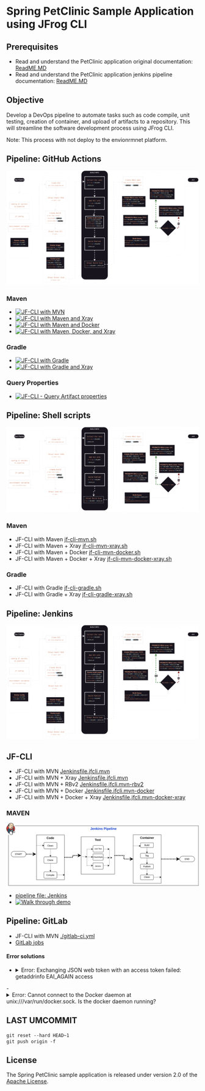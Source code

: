 # Spring PetClinic Sample Application using JFrog CLI

## Prerequisites
- Read and understand the PetClinic application original documentation: [ReadME.MD](readme-original.md)
- Read and understand the PetClinic application jenkins pipeline documentation: [ReadME.MD](readme.md)

## Objective
Develop a DevOps pipeline to automate tasks such as code compile, unit testing, creation of container, and upload of artifacts to a repository. This will streamline the software development process using JFrog CLI.

Note: This process with not deploy to the envionrmnet platform. 


## Pipeline: GitHub Actions
<img src="./images/DevSecOps-Docker.svg">

### Maven
- [![JF-CLI with MVN](https://github.com/DayOne-Dev/spring-petclinic/actions/workflows/jfcli-mvn.yml/badge.svg)](https://github.com/DayOne-Dev/spring-petclinic/actions/workflows/jfcli-mvn.yml)
- [![JF-CLI with Maven and Xray](https://github.com/DayOne-Dev/spring-petclinic/actions/workflows/jfcli-mvn-xray.yml/badge.svg)](https://github.com/DayOne-Dev/spring-petclinic/actions/workflows/jfcli-mvn-xray.yml)
- [![JF-CLI with Maven and Docker](https://github.com/DayOne-Dev/spring-petclinic/actions/workflows/jfcli-mvn-docker.yml/badge.svg)](https://github.com/DayOne-Dev/spring-petclinic/actions/workflows/jfcli-mvn-docker.yml)
- [![JF-CLI with Maven, Docker, and Xray](https://github.com/DayOne-Dev/spring-petclinic/actions/workflows/jfcli-mvn-docker-xray.yml/badge.svg)](https://github.com/DayOne-Dev/spring-petclinic/actions/workflows/jfcli-mvn-docker-xray.yml)

### Gradle
- [![JF-CLI with Gradle](https://github.com/DayOne-Dev/spring-petclinic/actions/workflows/jfcli-gradle.yml/badge.svg)](https://github.com/DayOne-Dev/spring-petclinic/actions/workflows/jfcli-gradle.yml)
- [![JF-CLI with Gradle and Xray](https://github.com/DayOne-Dev/spring-petclinic/actions/workflows/jfcli-gradle-xray.yml/badge.svg)](https://github.com/DayOne-Dev/spring-petclinic/actions/workflows/jfcli-gradle-xray.yml)

### Query Properties
- [![JF-CLI - Query Artifact properties](https://github.com/DayOne-Dev/spring-petclinic/actions/workflows/jfcli-query-artifacts.yml/badge.svg)](https://github.com/DayOne-Dev/spring-petclinic/actions/workflows/jfcli-query-artifacts.yml)


## Pipeline: Shell scripts
<img src="./images/DevSecOps-mvn.svg">

### Maven
- JF-CLI with Maven [jf-cli-mvn.sh](https://github.com/DayOne-Dev/spring-petclinic/blob/main/jf-cli-mvn.sh)
- JF-CLI with Maven + Xray [jf-cli-mvn-xray.sh](https://github.com/DayOne-Dev/spring-petclinic/blob/main/jf-cli-mvn-xray.sh)
- JF-CLI with Maven + Docker [jf-cli-mvn-docker.sh](https://github.com/DayOne-Dev/spring-petclinic/blob/main/jf-cli-mvn-docker.sh)
- JF-CLI with Maven + Docker + Xray [jf-cli-mvn-docker-xray.sh](https://github.com/DayOne-Dev/spring-petclinic/blob/main/jf-cli-mvn-docker-xray.sh)

### Gradle
- JF-CLI with Gradle [jf-cli-gradle.sh](https://github.com/DayOne-Dev/spring-petclinic/blob/main/jf-cli-gradle.sh)
- JF-CLI with Gradle + Xray [jf-cli-gradle-xray.sh](https://github.com/DayOne-Dev/spring-petclinic/blob/main/jf-cli-gradle-xray.sh)

## Pipeline: Jenkins
<img src="./images/DevSecOps-Docker.svg">

## JF-CLI
- JF-CLI with MVN [Jenkinsfile.jfcli.mvn](https://github.com/DayOne-Dev/spring-petclinic/blob/main/Jenkinsfile.jfcli.mvn)
- JF-CLI with MVN + Xray [Jenkinsfile.jfcli.mvn](https://github.com/DayOne-Dev/spring-petclinic/blob/main/Jenkinsfile.jfcli.mvn-xray)
- JF-CLI with MVN + RBv2 [Jenkinsfile.jfcli.mvn-rbv2](https://github.com/DayOne-Dev/spring-petclinic/blob/main/Jenkinsfile.jfcli.mvn-rbv2)
- JF-CLI with MVN + Docker [Jenkinsfile.jfcli.mvn-docker](https://github.com/DayOne-Dev/spring-petclinic/blob/main/Jenkinsfile.jfcli.mvn-docker)
- JF-CLI with MVN + Docker + Xray [Jenkinsfile.jfcli.mvn-docker-xray](https://github.com/DayOne-Dev/spring-petclinic/blob/main/Jenkinsfile.jfcli.mvn-docker-xray)

### MAVEN  
<img src="./images/cipipeline.svg">

- [pipeline file: Jenkins](./Jenkinsfile)
- [![Walk through demo](https://img.youtube.com/vi/zgiaPIp-ZZA/0.jpg)](https://www.youtube.com/watch?v=zgiaPIp-ZZA)

## Pipeline: GitLab
- JF-CLI with MVN [./gitlab-ci.yml](https://gitlab.com/krishnamanchikalapudi/spring-petclinic/-/blob/main/.gitlab-ci.yml)
- [GitLab jobs](https://gitlab.com/krishnamanchikalapudi/spring-petclinic/-/jobs)


#### Error solutions
- <details><summary>Error: Exchanging JSON web token with an access token failed: getaddrinfo EAI_AGAIN access</summary>
    It is possbile that JF_RT_URL might be a NULL value. Ref [https://github.com/krishnamanchikalapudi/spring-petclinic/actions/runs/10892482444](https://github.com/krishnamanchikalapudi/spring-petclinic/actions/runs/10892482444)
</details>
- <details><summary>Error: Cannot connect to the Docker daemon at unix:///var/run/docker.sock. Is the docker daemon running?</summary>
Rancher desktop 
``````
limactl start default
``````
</details>



## LAST UMCOMMIT
`````
git reset --hard HEAD~1
git push origin -f
`````

## License
The Spring PetClinic sample application is released under version 2.0 of the [Apache License](https://www.apache.org/licenses/LICENSE-2.0).
